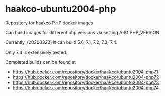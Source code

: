 # haakco-ubuntu2004-php

Repository for haakco PHP docker images

Can build images for different php versions via setting ARG PHP_VERSION.

Currently, (20200323) it can build 5.6, 7.1, 7.2, 7.3, 7.4.

Only 7.4 is extensively tested.

Completed builds can be found at

  * https://hub.docker.com/repository/docker/haakco/ubuntu2004-php71
  * https://hub.docker.com/repository/docker/haakco/ubuntu2004-php72
  * https://hub.docker.com/repository/docker/haakco/ubuntu2004-php73
  * https://hub.docker.com/repository/docker/haakco/ubuntu2004-php74
